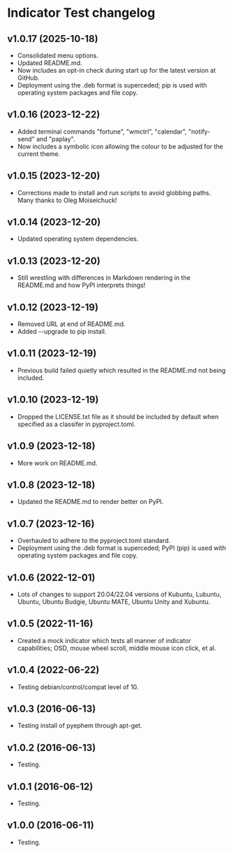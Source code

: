 # Indicator Test changelog

## v1.0.17 (2025-10-18)

- Consolidated menu options.
- Updated README.md.
- Now includes an opt-in check during start up for the latest version at GitHub.
- Deployment using the .deb format is superceded; pip is used with operating
  system packages and file copy.


## v1.0.16 (2023-12-22)

- Added terminal commands "fortune", "wmctrl", "calendar", "notify-send" and
  "paplay".
- Now includes a symbolic icon allowing the colour to be adjusted for the
  current theme.


## v1.0.15 (2023-12-20)

- Corrections made to install and run scripts to avoid globbing paths.
  Many thanks to Oleg Moiseichuck!


## v1.0.14 (2023-12-20)

- Updated operating system dependencies.


## v1.0.13 (2023-12-20)

- Still wrestling with differences in Markdown rendering in the README.md and
  how PyPI interprets things!


## v1.0.12 (2023-12-19)

- Removed URL at end of README.md.
- Added --upgrade to pip install.


## v1.0.11 (2023-12-19)

- Previous build failed quietly which resulted in the README.md not being
  included.


## v1.0.10 (2023-12-19)

- Dropped the LICENSE.txt file as it should be included by default when
  specified as a classifer in pyproject.toml.


## v1.0.9 (2023-12-18)

- More work on README.md.


## v1.0.8 (2023-12-18)

- Updated the README.md to render better on PyPI.


## v1.0.7 (2023-12-16)

- Overhauled to adhere to the pyproject.toml standard.
- Deployment using the .deb format is superceded; PyPI (pip) is used with
  operating system packages and file copy.


## v1.0.6 (2022-12-01)

- Lots of changes to support 20.04/22.04 versions of Kubuntu, Lubuntu, Ubuntu,
  Ubuntu Budgie, Ubuntu MATE, Ubuntu Unity and Xubuntu.


## v1.0.5 (2022-11-16)

- Created a mock indicator which tests all manner of indicator capabilities;
  OSD, mouse wheel scroll, middle mouse icon click, et al.


## v1.0.4 (2022-06-22)

- Testing debian/control/compat level of 10.


## v1.0.3 (2016-06-13)

- Testing install of pyephem through apt-get.


## v1.0.2 (2016-06-13)

- Testing.


## v1.0.1 (2016-06-12)

- Testing.


## v1.0.0 (2016-06-11)

- Testing.
